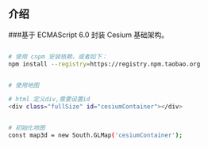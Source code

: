 ## 介绍
###基于 ECMAScript 6.0 封装 Cesium 基础架构。

```bash

# 使用 cnpm 安装依赖，或者如下：
npm install --registry=https://registry.npm.taobao.org


# 使用地图

# html 定义div,需要设置id
<div class="fullSize" id="cesiumContainer"></div>


# 初始化地图
const map3d = new South.GLMap('cesiumContainer');
